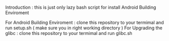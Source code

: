 Introduction : this is just only lazy bash script for install Android Building Enviroment

For Android Building Enviroment : clone this repository to your termimal and run setup.sh ( make sure you in right working directory )
For Upgrading the glibc : clone this repository to your termimal and run glibc.sh 
